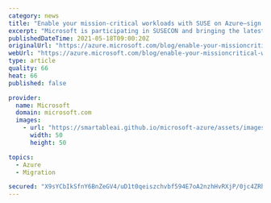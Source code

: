 ```yaml
---
category: news
title: "Enable your mission-critical workloads with SUSE on Azure—sign up for SUSECON"
excerpt: "Microsoft is participating in SUSECON and bringing the latest technical integrations and support to SUSE Linux users. We will share the latest innovation that enables mission-critical SUSE workloads to migrate and operate in Azure during the event. We will cover the latest advancement of SAP on Azure"
publishedDateTime: 2021-05-18T09:00:20Z
originalUrl: "https://azure.microsoft.com/blog/enable-your-missioncritical-workloads-with-suse-on-azure-sign-up-for-susecon/"
webUrl: "https://azure.microsoft.com/blog/enable-your-missioncritical-workloads-with-suse-on-azure-sign-up-for-susecon/"
type: article
quality: 66
heat: 66
published: false

provider:
  name: Microsoft
  domain: microsoft.com
  images:
    - url: "https://smartableai.github.io/microsoft-azure/assets/images/organizations/microsoft.com-50x50.jpg"
      width: 50
      height: 50

topics:
  - Azure
  - Migration

secured: "X9sYCbIkSfnY6BnZeGV4/uD1t0qeiszchvbf594E7oA2nzhHvRXjP/0jc4ZRhULDKOS2A0vV1KUtElNCuoJeMrEJ5Ga7p6sxsJrMNuOB8c9rZ0BuLeBQrl0gxCMHOI9ZnJ+Sf9DLP+wGlgxpalSkxaGGPha1MBhxyqcVf9MrZ6+/LAFuZUkl9Lkb3tr3H7nenjKW801sECAlAbcSrKbqidKd9sKHj0Fd4TIrUR4w2K+asF5X2tJRQ82/m0PspWp7Igk7+dr+VABgoXUSmWEqYlqClMv21xx+mNJ9Fj0HGgD3Jw+pRPQlh6dO26WlUr9Q5T3X7Qp52VwawR92yoRaWfGzzmJ7J+R4kjk0RtlzKhw=;ZRoz2vswBNTdY/Q3nG0ISA=="
---
```


